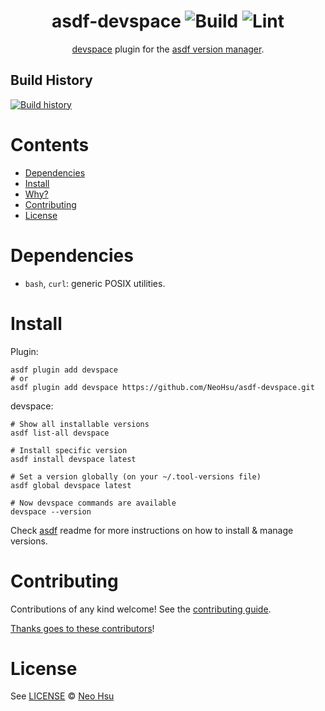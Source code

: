 <div align="center">

# asdf-devspace ![Build](https://github.com/NeoHsu/asdf-devspace/workflows/Build/badge.svg) ![Lint](https://github.com/NeoHsu/asdf-devspace/workflows/Lint/badge.svg)

[devspace](https://devspace.sh/cli/docs/introduction) plugin for the [asdf version manager](https://asdf-vm.com).

</div>

## Build History

[![Build history](https://buildstats.info/github/chart/NeoHsu/asdf-devspace?branch=master)](https://github.com/NeoHsu/asdf-devspace/actions)

# Contents

- [Dependencies](#dependencies)
- [Install](#install)
- [Why?](#why)
- [Contributing](#contributing)
- [License](#license)

# Dependencies

- `bash`, `curl`: generic POSIX utilities.

# Install

Plugin:

```shell
asdf plugin add devspace
# or
asdf plugin add devspace https://github.com/NeoHsu/asdf-devspace.git
```

devspace:

```shell
# Show all installable versions
asdf list-all devspace

# Install specific version
asdf install devspace latest

# Set a version globally (on your ~/.tool-versions file)
asdf global devspace latest

# Now devspace commands are available
devspace --version
```

Check [asdf](https://github.com/asdf-vm/asdf) readme for more instructions on how to
install & manage versions.

# Contributing

Contributions of any kind welcome! See the [contributing guide](contributing.md).

[Thanks goes to these contributors](https://github.com/NeoHsu/asdf-devspace/graphs/contributors)!

# License

See [LICENSE](LICENSE) © [Neo Hsu](https://github.com/NeoHsu/)
